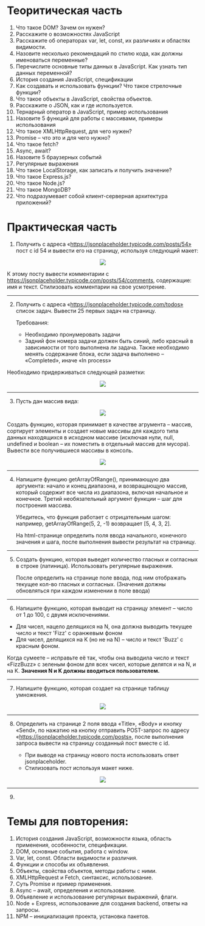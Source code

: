 # Теоритическая часть

1. Что такое DOM? Зачем он нужен?
2. Расскажите о возможностях JavaScript
3. Расскажите об операторах var, let, const, их различиях и областях видимости.
4. Назовите несколько рекомендаций по стилю кода, как должны именоваться переменные?
5. Перечислите основные типы данных в JavaScript. Как узнать тип данных переменной?
6. История создания JavaScript, спецификации
7. Как создавать и использовать функции? Что такое стрелочные функции?
8. Что такое объекты в JavaScript, свойства объектов.
9. Расскажите о JSON, как и где используется.
10. Тернарный оператор в JavaScript, пример использования
11. Назовите 5 функций для работы с массивами, примеры использования
12. Что такое XMLHttpRequest, для чего нужен?
13. Promise – что это и для чего нужно?
14. Что такое fetch?
15. Async, await?
16. Назовите 5 браузерных событий
17. Регулярные выражения
18. Что такое LocalStorage, как записать и получить значение?
19. Что такое Express.js?
20. Что такое Node.js?
21. Что такое MongoDB?
22. Что подразумевает собой клиент-серверная архитектура приложений?

# Практическая часть

1. Получить с адреса «https://jsonplaceholder.typicode.com/posts/54» пост с id 54 и вывести его на страницу, используя следующий макет: 

<p align="center">
  <img src="https://user-images.githubusercontent.com/66135471/209132236-b910bd1e-8464-4802-8bc5-08a7bc306678.png">
</p>

   К этому посту вывести комментарии с https://jsonplaceholder.typicode.com/posts/54/comments, содержащие: имя и текст.
   Стилизовать комментарии на свое усмотрение.

---
2. Получить с адреса «https://jsonplaceholder.typicode.com/todos» список задач. Вывести 25 первых задач на страницу.

   Требования:
   - Необходимо пронумеровать задачи
   - Задний фон номера задачи должен быть синий, либо красный в зависимости от того выполнена ли задача. Также необходимо менять содержание блока, если задача выполнено – «Completed», иначе «In process»

Необходимо придерживаться следующей разметки:

<p align="center">
  <img src="https://user-images.githubusercontent.com/66135471/209143915-c1032356-85cc-40ca-b8a4-8f18b48d059a.png">
</p>

---
3. Пусть дан массив вида:

<p align="center">
  <img src="https://user-images.githubusercontent.com/66135471/208758876-961013c7-0f3b-4509-a657-c7c1bb825dff.png">
</p>

Создать функцию, которая принимает в качестве агрумента – массив, сортирует элементы и создает новые массивы для каждого типа данных находящихся в исходном массиве (исключая нули, null, undefined и boolean – их поместить в отдельный массив для мусора). Вывести все получившиеся массивы в консоль.

<p align="center">
  <img src="https://user-images.githubusercontent.com/66135471/208758885-1e6609f3-c991-4afa-84df-ef28e68551b8.png">
</p>

---
4. Напишите функцию getArrayOfRange(), принимающую два аргумента: начало и конец диапазона, и возвращающую массив, который содержит все числа из диапазона, включая начальное и конечное. Третий необязательный аргумент функции – шаг для построения массива. 

   Убедитесь, что функция работает с отрицательным шагом: например, getArrayOfRange(5, 2, -1) возвращает [5, 4, 3, 2]. 

   На html-странице определить поля ввода начального, конечного значения и шага, после выполнения вывести результат на страницу.

---
5. Создать функцию, которая выведет количество гласных и согласных в строке (латиница). Использовать регулярные выражения.

   После определить на странице поле ввода, под ним отображать текущее кол-во гласных и согласных. (Значения должны обновляться при каждом изменении в поле ввода)

---
6. Напишите функцию, которая выводит на страницу элемент – число от 1 до 100, с двумя исключениями.

- Для чисел, нацело делящихся на N, она должна выводить текущее число и текст 'Fizz' с оранжевым фоном
- Для чисел, делящихся на K (но не на N) – число и текст 'Buzz' с красным фоном.

Когда сумеете – исправьте её так, чтобы она выводила число и текст «FizzBuzz» с зеленым фоном для всех чисел, которые делятся и на N, и на K. **Значения  N  и K  должны вводиться пользователем.**

---
7. Напишите функцию, которая создает на странице таблицу умножения.

<p align="center">
  <img src="https://user-images.githubusercontent.com/66135471/208758891-32d70aad-eb1a-40f8-bffa-3d91d643ef7b.png">
</p>

---
8. Определить на странице 2 поля ввода «Title», «Body» и кнопку «Send», по нажатию на кнопку отправить POST-запрос по адресу «https://jsonplaceholder.typicode.com/posts», после выполнения запроса вывести на страницу созданный пост вместе с id.
   
   - При выводе на страницу нового поста использовать ответ jsonplaceholder.
   - Стилизовать пост используя макет ниже.

<p align="center">
  <img src="https://user-images.githubusercontent.com/66135471/209132236-b910bd1e-8464-4802-8bc5-08a7bc306678.png">
</p>

---
9. 


# Темы для повторения:

1. История создания JavaScript, возможности языка, область применения, особенности, спецификации.
2. DOM, основные события, работа с window.
3. Var, let, const. Области видимости и различия.
4. Функции и способы их объявления.
5. Объекты, свойства объектов, методы работы с ними.
6. XMLHttpRequest и Fetch, синтаксис, использование.
7. Суть Promise и пример применения.
8. Async – await, определения и использование.
9. Объявление и использование регулярных выражений, флаги.
10. Node + Express, использование для создания backend, ответы на запросы.
11. NPM – инициализация проекта, установка пакетов.